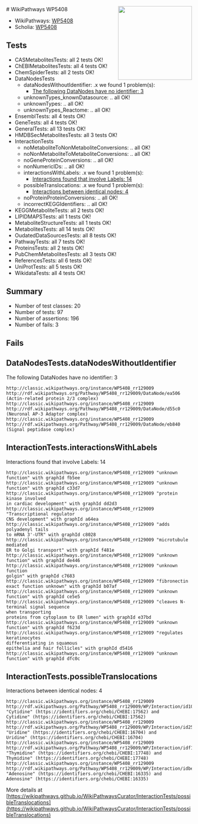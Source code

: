 <img style="float: right; width: 200px" src="https://upload.wikimedia.org/wikipedia/commons/thumb/8/83/Wplogo_with_text_500.png/640px-Wplogo_with_text_500.png" />
# WikiPathways WP5408

* WikiPathways: [WP5408](https://wikipathways.org/pathways/WP5408)
* Scholia: [WP5408](https://scholia.toolforge.org/wikipathways/WP5408)
## Tests
* CASMetabolitesTests: all 2 tests OK!
* ChEBIMetabolitesTests: all 4 tests OK!
* ChemSpiderTests: all 2 tests OK!
* DataNodesTests
    * dataNodesWithoutIdentifier: .x we found 1 problem(s):
        * [The following DataNodes have no identifier: 3](#d2d32fa2)
    * unknownTypes_knownDatasource: .. all OK!
    * unknownTypes: .. all OK!
    * unknownTypes_Reactome: .. all OK!
* EnsemblTests: all 4 tests OK!
* GeneTests: all 4 tests OK!
* GeneralTests: all 13 tests OK!
* HMDBSecMetabolitesTests: all 3 tests OK!
* InteractionTests
    * noMetaboliteToNonMetaboliteConversions: .. all OK!
    * noNonMetaboliteToMetaboliteConversions: .. all OK!
    * noGeneProteinConversions: .. all OK!
    * nonNumericIDs: .. all OK!
    * interactionsWithLabels: .x we found 1 problem(s):
        * [Interactions found that involve Labels: 14](#fe97a8bc)
    * possibleTranslocations: .x we found 1 problem(s):
        * [Interactions between identical nodes: 4](#1c118209)
    * noProteinProteinConversions: .. all OK!
    * incorrectKEGGIdentifiers: .. all OK!
* KEGGMetaboliteTests: all 2 tests OK!
* LIPIDMAPSTests: all 1 tests OK!
* MetaboliteStructureTests: all 1 tests OK!
* MetabolitesTests: all 14 tests OK!
* OudatedDataSourcesTests: all 8 tests OK!
* PathwayTests: all 7 tests OK!
* ProteinsTests: all 2 tests OK!
* PubChemMetabolitesTests: all 3 tests OK!
* ReferencesTests: all 6 tests OK!
* UniProtTests: all 5 tests OK!
* WikidataTests: all 4 tests OK!


## Summary

* Number of test classes: 20
* Number of tests: 97
* Number of assertions: 196
* Number of fails: 3

## Fails

<a name="d2d32fa2" />

## DataNodesTests.dataNodesWithoutIdentifier

The following DataNodes have no identifier: 3
```
http://classic.wikipathways.org/instance/WP5408_rr129009 http://rdf.wikipathways.org/Pathway/WP5408_rr129009/DataNode/ea506 (Actin-related protein 2/3 complex)
http://classic.wikipathways.org/instance/WP5408_rr129009 http://rdf.wikipathways.org/Pathway/WP5408_rr129009/DataNode/d55c0 (Neuronal AP-3 Adaptor complex)
http://classic.wikipathways.org/instance/WP5408_rr129009 http://rdf.wikipathways.org/Pathway/WP5408_rr129009/DataNode/eb840 (Signal peptidase complex)
```

<a name="fe97a8bc" />

## InteractionTests.interactionsWithLabels

Interactions found that involve Labels: 14
```
http://classic.wikipathways.org/instance/WP5408_rr129009 "unknown 
function" with graphId fb5ee
http://classic.wikipathways.org/instance/WP5408_rr129009 "unknown 
function" with graphId c33d7
http://classic.wikipathways.org/instance/WP5408_rr129009 "protein kinase involved
in cardiac development" with graphId dd2d3
http://classic.wikipathways.org/instance/WP5408_rr129009 "Transcriptional regulator
CNS development" with graphId a64ea
http://classic.wikipathways.org/instance/WP5408_rr129009 "adds polyadenyl tails
to mRNA 3'-UTR" with graphId c8028
http://classic.wikipathways.org/instance/WP5408_rr129009 "microtubule mediated
ER to Golgi transport" with graphId f481e
http://classic.wikipathways.org/instance/WP5408_rr129009 "unknown 
function" with graphId de446
http://classic.wikipathways.org/instance/WP5408_rr129009 "unknown 
function
golgin" with graphId c7683
http://classic.wikipathways.org/instance/WP5408_rr129009 "fibronectin
exact function unknown" with graphId b07af
http://classic.wikipathways.org/instance/WP5408_rr129009 "unknown 
function" with graphId ce5e5
http://classic.wikipathways.org/instance/WP5408_rr129009 "cleaves N-terminal signal sequence 
when transporting 
proteins from cytoplasm to ER lumen" with graphId e37bd
http://classic.wikipathways.org/instance/WP5408_rr129009 "unknown 
function" with graphId f623d
http://classic.wikipathways.org/instance/WP5408_rr129009 "regulates keratinocytes 
differentiating in squamous 
epithelia and hair follicles" with graphId d5416
http://classic.wikipathways.org/instance/WP5408_rr129009 "unknown 
function" with graphId dfc0c
```

<a name="1c118209" />

## InteractionTests.possibleTranslocations

Interactions between identical nodes: 4
```
http://classic.wikipathways.org/instance/WP5408_rr129009 http://rdf.wikipathways.org/Pathway/WP5408_rr129009/WP/Interaction/id100042a2 "Cytidine" (https://identifiers.org/chebi/CHEBI:17562) and 
Cytidine" (https://identifiers.org/chebi/CHEBI:17562)
http://classic.wikipathways.org/instance/WP5408_rr129009 http://rdf.wikipathways.org/Pathway/WP5408_rr129009/WP/Interaction/id256f15c6 "Uridine" (https://identifiers.org/chebi/CHEBI:16704) and 
Uridine" (https://identifiers.org/chebi/CHEBI:16704)
http://classic.wikipathways.org/instance/WP5408_rr129009 http://rdf.wikipathways.org/Pathway/WP5408_rr129009/WP/Interaction/idf1bc0476 "Thymidine" (https://identifiers.org/chebi/CHEBI:17748) and 
Thymidine" (https://identifiers.org/chebi/CHEBI:17748)
http://classic.wikipathways.org/instance/WP5408_rr129009 http://rdf.wikipathways.org/Pathway/WP5408_rr129009/WP/Interaction/idbef66949 "Adenosine" (https://identifiers.org/chebi/CHEBI:16335) and 
Adenosine" (https://identifiers.org/chebi/CHEBI:16335)
```

More details at [https://wikipathways.github.io/WikiPathwaysCurator/InteractionTests/possibleTranslocations](https://wikipathways.github.io/WikiPathwaysCurator/InteractionTests/possibleTranslocations)

